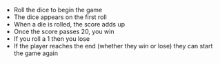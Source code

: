 - Roll the dice to begin the game
- The dice appears on the first roll
- When a die is rolled, the score adds up
- Once the score passes 20, you win
- If you roll a 1 then you lose
- If the player reaches the end (whether they win or lose) they can start the game again
